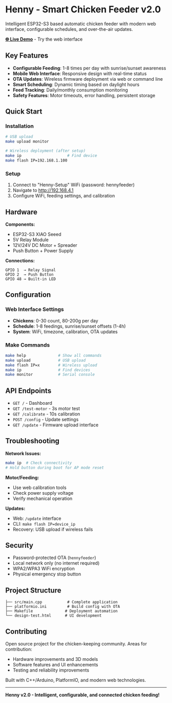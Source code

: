 # Henny - Smart Chicken Feeder v2.0

Intelligent ESP32-S3 based automatic chicken feeder with modern web interface, configurable schedules, and over-the-air updates.

**[🌐 Live Demo](https://mneuhaus.github.io/henny/)** - Try the web interface

## Key Features

- **Configurable Feeding**: 1-8 times per day with sunrise/sunset awareness
- **Mobile Web Interface**: Responsive design with real-time status
- **OTA Updates**: Wireless firmware deployment via web or command line
- **Smart Scheduling**: Dynamic timing based on daylight hours
- **Feed Tracking**: Daily/monthly consumption monitoring
- **Safety Features**: Motor timeouts, error handling, persistent storage

## Quick Start

### Installation
```bash
# USB upload
make upload monitor

# Wireless deployment (after setup)
make ip                    # Find device
make flash IP=192.168.1.100
```

### Setup
1. Connect to "Henny-Setup" WiFi (password: hennyfeeder)
2. Navigate to http://192.168.4.1
3. Configure WiFi, feeding settings, and calibration

## Hardware

**Components:**
- ESP32-S3 XIAO Seeed
- 5V Relay Module
- 12V/24V DC Motor + Spreader
- Push Button + Power Supply

**Connections:**
```
GPIO 1  → Relay Signal
GPIO 2  → Push Button  
GPIO 48 → Built-in LED
```

## Configuration

### Web Interface Settings
- **Chickens**: 0-30 count, 80-200g per day
- **Schedule**: 1-8 feedings, sunrise/sunset offsets (1-4h)
- **System**: WiFi, timezone, calibration, OTA updates

### Make Commands
```bash
make help              # Show all commands
make upload            # USB upload
make flash IP=x        # Wireless upload
make ip                # Find devices
make monitor           # Serial console
```

## API Endpoints

- `GET /` - Dashboard
- `GET /test-motor` - 3s motor test  
- `GET /calibrate` - 10s calibration
- `POST /config` - Update settings
- `GET /update` - Firmware upload interface

## Troubleshooting

**Network Issues:**
```bash
make ip  # Check connectivity
# Hold button during boot for AP mode reset
```

**Motor/Feeding:**
- Use web calibration tools
- Check power supply voltage
- Verify mechanical operation

**Updates:**
- Web: `/update` interface
- CLI: `make flash IP=device_ip`
- Recovery: USB upload if wireless fails

## Security

- Password-protected OTA (`hennyfeeder`)
- Local network only (no internet required)
- WPA2/WPA3 WiFi encryption
- Physical emergency stop button

## Project Structure

```
├── src/main.cpp           # Complete application
├── platformio.ini         # Build config with OTA
├── Makefile              # Deployment automation
└── design-test.html      # UI development
```

## Contributing

Open source project for the chicken-keeping community. Areas for contribution:
- Hardware improvements and 3D models
- Software features and UI enhancements  
- Testing and reliability improvements

Built with C++/Arduino, PlatformIO, and modern web technologies.

---

**Henny v2.0 - Intelligent, configurable, and connected chicken feeding!**